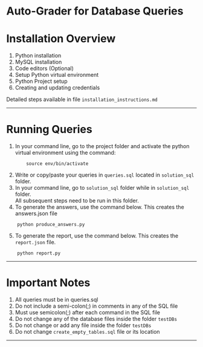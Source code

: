 # Auto-Grader for Database Queries


# Installation Overview
1. Python installation  
2. MySQL installation
3. Code editors (Optional)
4. Setup Python virtual environment
5. Python Project setup
6. Creating and updating credentials

Detailed steps available in file `installation_instructions.md`

--------------------------------------------------------------------------------------------
# Running Queries

1. In your command line, go to the project folder and activate the python virtual environment using the command:
    ```
        source env/bin/activate 
    ```
2. Write or copy/paste your queries in `queries.sql` located in `solution_sql` folder.
3. In your command line, go to `solution_sql` folder while in `solution_sql` folder.   
   All subsequent steps need to be run in this folder.
5. To generate the answers, use the command below. This creates the answers.json file
```
    python produce_answers.py
```
5. To generate the report, use the command below. This creates the `report.json` file.
```
    python report.py
```
--------------------------------------------------------------------------------------------
# Important Notes

1. All queries must be in queries.sql
2. Do not include a semi-colon(;) in comments in any of the SQL file
3. Must use semicolon(;) after each command in the SQL file
4. Do not change any of the database files inside the folder `testDBs`
5. Do not change or add any file inside the folder `testDBs`
6. Do not change `create_empty_tables.sql` file or its location

--------------------------------------------------------------------------------------------

